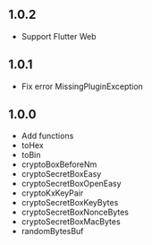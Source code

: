## 1.0.2

- Support Flutter Web

## 1.0.1

- Fix error MissingPluginException

## 1.0.0

* Add functions
* toHex
* toBin
* cryptoBoxBeforeNm
* cryptoSecretBoxEasy
* cryptoSecretBoxOpenEasy
* cryptoKxKeyPair
* cryptoSecretBoxKeyBytes
* cryptoSecretBoxNonceBytes
* cryptoSecretBoxMacBytes
* randomBytesBuf
